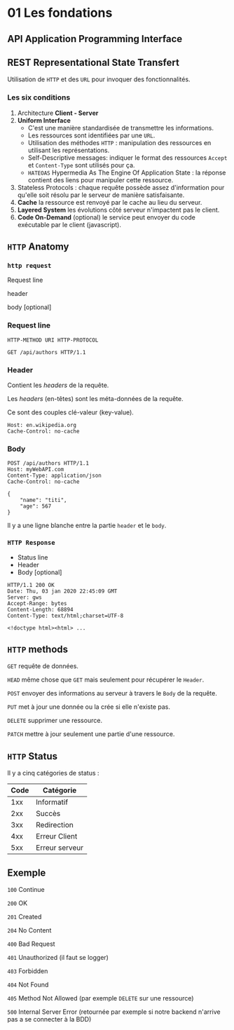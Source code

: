 # 01 Les fondations

## API Application Programming Interface

## REST Representational  State Transfert

Utilisation de `HTTP` et des `URL` pour invoquer des fonctionnalités.

### Les six conditions

1. Architecture **Client - Server**
2. **Uniform Interface**
	- C'est une manière standardisée de transmettre les informations.
	- Les ressources sont identifiées par une `URL`.
	- Utilisation des méthodes `HTTP` : manipulation des ressources en utilisant les représentations.
	- Self-Descriptive messages: indiquer le format des ressources `Accept` et `Content-Type` sont utilisés pour ça.
	- `HATEOAS` Hypermedia As The Engine Of Application State : la réponse contient des liens pour manipuler cette ressource.
3. Stateless Protocols : chaque requête possède assez d'information pour qu'elle soit résolu par le serveur de manière satisfaisante.
4. **Cache** la ressource est renvoyé par le cache au lieu du serveur.
5. **Layered System** les évolutions côté serveur n'impactent pas le client.
6. **Code On-Demand** (optional) le service peut envoyer du code exécutable par le client (javascript). 

## `HTTP` Anatomy

### `http request`

Request line

header

body [optional]

### Request line

```
HTTP-METHOD URI HTTP-PROTOCOL
```

```
GET /api/authors HTTP/1.1
```

### Header

Contient les *headers* de la requête.

Les *headers* (en-têtes) sont les méta-données de la requête.

Ce sont des couples clé-valeur (key-value).

```
Host: en.wikipedia.org
Cache-Control: no-cache
```

### Body

```
POST /api/authors HTTP/1.1
Host: myWebAPI.com
Content-Type: application/json
Cache-Control: no-cache

{
	"name": "titi",
	"age": 567
}
```

Il y a une ligne blanche entre la partie `header` et le `body`.

### `HTTP Response`

- Status line
- Header
- Body [optional]

```
HTTP/1.1 200 OK
Date: Thu, 03 jan 2020 22:45:09 GMT
Server: gws
Accept-Range: bytes
Content-Length: 68894
Content-Type: text/html;charset=UTF-8

<!doctype html><html> ...
```

## `HTTP` methods

`GET` requête de données.

`HEAD` même chose que `GET` mais seulement pour récupérer le `Header`.

`POST` envoyer des informations au serveur à travers le `Body` de la requête.

`PUT` met à jour une donnée ou la crée si elle n'existe pas.

`DELETE` supprimer une ressource.

`PATCH` mettre à jour seulement une partie d'une ressource.



## `HTTP` Status

Il y a cinq catégories de status :

| Code | Catégorie      |
| ---- | -------------- |
| 1xx  | Informatif     |
| 2xx  | Succès         |
| 3xx  | Redirection    |
| 4xx  | Erreur Client  |
| 5xx  | Erreur serveur |

## Exemple

`100` Continue

`200` OK

`201` Created

`204` No Content

`400` Bad Request

`401` Unauthorized (il faut se logger)

`403` Forbidden

`404` Not Found

`405` Method Not Allowed (par exemple `DELETE` sur une ressource)

`500` Internal Server Error (retournée par exemple si notre backend n'arrive pas a se connecter à la BDD)

